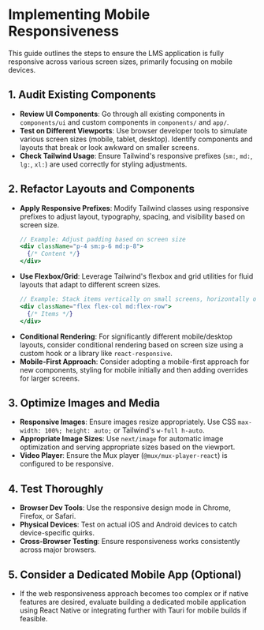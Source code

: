 # Implementing Mobile Responsiveness

This guide outlines the steps to ensure the LMS application is fully responsive across various screen sizes, primarily focusing on mobile devices.

## 1. Audit Existing Components

- **Review UI Components**: Go through all existing components in `components/ui` and custom components in `components/` and `app/`.
- **Test on Different Viewports**: Use browser developer tools to simulate various screen sizes (mobile, tablet, desktop). Identify components and layouts that break or look awkward on smaller screens.
- **Check Tailwind Usage**: Ensure Tailwind's responsive prefixes (`sm:`, `md:`, `lg:`, `xl:`) are used correctly for styling adjustments.

## 2. Refactor Layouts and Components

- **Apply Responsive Prefixes**: Modify Tailwind classes using responsive prefixes to adjust layout, typography, spacing, and visibility based on screen size.
  ```jsx
  // Example: Adjust padding based on screen size
  <div className="p-4 sm:p-6 md:p-8">
    {/* Content */}
  </div>
  ```
- **Use Flexbox/Grid**: Leverage Tailwind's flexbox and grid utilities for fluid layouts that adapt to different screen sizes.
  ```jsx
  // Example: Stack items vertically on small screens, horizontally on larger screens
  <div className="flex flex-col md:flex-row">
    {/* Items */}
  </div>
  ```
- **Conditional Rendering**: For significantly different mobile/desktop layouts, consider conditional rendering based on screen size using a custom hook or a library like `react-responsive`.
- **Mobile-First Approach**: Consider adopting a mobile-first approach for new components, styling for mobile initially and then adding overrides for larger screens.

## 3. Optimize Images and Media

- **Responsive Images**: Ensure images resize appropriately. Use CSS `max-width: 100%; height: auto;` or Tailwind's `w-full h-auto`.
- **Appropriate Image Sizes**: Use `next/image` for automatic image optimization and serving appropriate sizes based on the viewport.
- **Video Player**: Ensure the Mux player (`@mux/mux-player-react`) is configured to be responsive.

## 4. Test Thoroughly

- **Browser Dev Tools**: Use the responsive design mode in Chrome, Firefox, or Safari.
- **Physical Devices**: Test on actual iOS and Android devices to catch device-specific quirks.
- **Cross-Browser Testing**: Ensure responsiveness works consistently across major browsers.

## 5. Consider a Dedicated Mobile App (Optional)

- If the web responsiveness approach becomes too complex or if native features are desired, evaluate building a dedicated mobile application using React Native or integrating further with Tauri for mobile builds if feasible. 